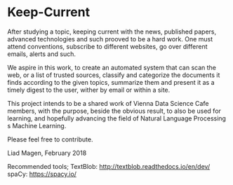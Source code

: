 # Keep-Current
After studying a topic, keeping current with the news, published papers, advanced technologies and such prooved to be a hard work.
One must attend conventions, subscribe to different websites, go over different emails, alerts and such.

We aspire in this work, to create an automated system that can scan the web, or a list of trusted sources, classify and categorize the documents it finds according to the given topics, summarize them and present it as a timely digest to the user, wither by email or within a site.


This project intends to be a shared work of Vienna Data Science Cafe members, with the purpose, beside the obvious result, to also be used for learning, and hopefully advancing the field of Natural Language Processing s Machine Learning.

Please feel free to contribute.

Liad Magen, February 2018





Recommended tools;
TextBlob: http://textblob.readthedocs.io/en/dev/
spaCy: https://spacy.io/
